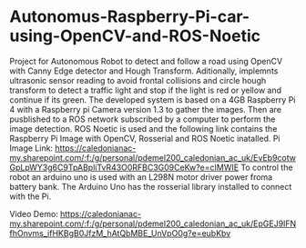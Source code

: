 # Autonomus-Raspberry-Pi-car-using-OpenCV-and-ROS-Noetic

Project for Autonomous Robot to detect and follow a road using OpenCV with Canny Edge detector and Hough Transform. Aditionally, implemnts ultrasonic sensor reading to avoid frontal collisions
and circle hough transform to detect a traffic light and stop if the light is red or yellow and continue if its green. The developed system is based on a 4GB Raspberry Pi 4 with a Raspberry pi
Camera version 1.3 to gather the images. Then are pusblished to a ROS network subscribed by a computer to perform the image detection. ROS Noetic is used and the following link contains the Raspberry Pi 
Image with OpenCV, Rosserial and ROS Noetic inatalled.
Pi Image Link: https://caledonianac-my.sharepoint.com/:f:/g/personal/pdemel200_caledonian_ac_uk/EvEb9cotwGpLpWY3g6C9TpABpliTvR43O0RFBC3G09CeKw?e=cIMWIE
To control the robot an arduino uno is used with an L298N motor driver power froma  battery bank. The Arduino Uno has the rosserial library installed to connect with the Pi.

Video Demo: https://caledonianac-my.sharepoint.com/:f:/g/personal/pdemel200_caledonian_ac_uk/EpGEJ9IFNfhOnvms_ifHKBgB0JfzM_hAtQbMBE_UnVpO0g?e=eubKbv

